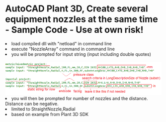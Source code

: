 # AutoCAD Plant 3D, Create several equipment nozzles at the same time - Sample Code - Use at own risk!

<li>load compiled dll with "netload" in command line</li>
<li>execute "NozzleArray" command in command line</li>
<li>you will be prompted for input string (input including double quotes)</li><br>
<img src="https://github.com/Henaccount/NozzleArray/blob/master/nozzleArry-Input.png"><br>
<li>you will then be prompted for number of nozzles and the distance. Distance can be negative.</li>
<li>limited to StraightNozzle,Radial</li>
<li>based on example from Plant 3D SDK</li>
